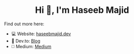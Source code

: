 <h1 align="center">Hi 👋, I'm Haseeb Majid</h1>

Find out more here:

- 💻 Website: [haseebmajid.dev](https://haseebmajid.dev)
- 📕 Dev.to: [Blog](https://dev.to/hmajid2301)
- ◻️ Medium: [Medium](https://medium.com/@hmajid2301)
